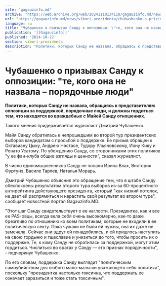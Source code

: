 ```yaml
---
site: "gagauzinfo.md"
archive: "https://web.archive.org/web/20241110134119/gagauzinfo.md/news/vibori-prezidenta/chubashenko-o-prizivah-sandu-k-oppozitsii-te-kogo-ona-ne-nazvala-poryadochnie-lyudi"
url: "https://gagauzinfo.md/news/vibori-prezidenta/chubashenko-o-prizivah-sandu-k-oppozitsii-te-kogo-ona-ne-nazvala-poryadochnie-lyudi"
language: ru
title: "Чубашенко о призывах Санду к оппозиции: \"те, кого она не назвала – порядочные люди\""
publication: '[[Gagauzinfo]]'
published: '2024-10-22'
section: vibori-prezidenta
description: "Политики, которых Санду не назвала, обращаясь к представителям оппозиции за поддержкой, порядочные люди, и должны гордиться тем, что находятся во враждебных с Майей Санду отношениях."
---
```


# Чубашенко о призывах Санду к оппозиции: "те, кого она не назвала – порядочные люди"

**Политики, которых Санду не назвала, обращаясь к представителям оппозиции за поддержкой, порядочные люди, и должны гордиться тем, что находятся во враждебных с Майей Санду отношениях.**

Такого мнения придерживается журналист Дмитрий Чубашенко.

Майя Санду обратилась к непрошедшим во второй тур президентских выборов кандидатам с просьбой о поддержке. Ее призыв обращен к Октавиану Цыку, Андрею Нэстасе, Тудору Ульяновскому, Иону Кику и Ренато Усатому. По убеждению Санду, со сторонниками этих политиков "у ее фан-клуба общие взгляды и ценности", сказал журналист.

В число единомышленников Санду не попали Ирина Влах, Виктория Фуртунэ, Василе Тарлев, Наталья Морарь.

Дмитрий Чубашенко объяснил это обращение тем, что в штабе Санду обеспокоены результатом второго тура выборов из-за 60-процентного антирейтинга действующего президента, который "как низкий потолок, не дает ей распрямиться и нарастить свой результат во втором туре", сообщает новостной портал Gagauzinfo.MD.

"Этот шаг Санду свидетельствует о ее наглости. Президентка, как и все ее PAS-овцы, всегда вела себя очень высокомерно, как-то даже брезгливо по отношению ко всем политикам, которые не входили в ее политическую секту. Пока чужаки не были ей нужны, она их даже не замечала. Сейчас они вдруг ей понадобились, и ей пришлось наступить на свою гордыню и тщеславие и унизиться до того, чтобы просить их о поддержке. Те, к кому Санду не обратилась за поддержкой, могут этим гордиться. Числиться во врагах у Санду — это признак порядочности", - подчеркнул Чубашенко.

По его словам, поддержка Санду выглядит "политическим самоубийством для любого мало-мальски уважающего себя политика", поскольку "президентка настолько токсична, что поддержать ее означает заразиться и тоже стать токсичным".